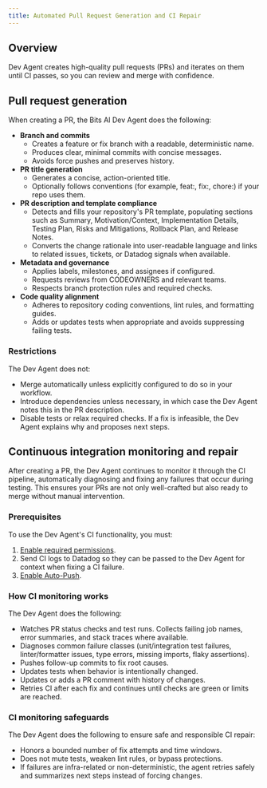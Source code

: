 ```yaml
---
title: Automated Pull Request Generation and CI Repair
---
```


## Overview

Dev Agent creates high-quality pull requests (PRs) and iterates on them until CI passes, so you can review and merge with confidence.

## Pull request generation

When creating a PR, the Bits AI Dev Agent does the following:

- **Branch and commits**
  - Creates a feature or fix branch with a readable, deterministic name.
  - Produces clear, minimal commits with concise messages.
  - Avoids force pushes and preserves history.
- **PR title generation**
  - Generates a concise, action-oriented title.
  - Optionally follows conventions (for example, feat:, fix:, chore:) if your repo uses them.
- **PR description and template compliance**
  - Detects and fills your repository's PR template, populating sections such as Summary, Motivation/Context, Implementation Details, Testing Plan, Risks and Mitigations, Rollback Plan, and Release Notes.
  - Converts the change rationale into user-readable language and links to related issues, tickets, or Datadog signals when available.
- **Metadata and governance**
  - Applies labels, milestones, and assignees if configured.
  - Requests reviews from CODEOWNERS and relevant teams.
  - Respects branch protection rules and required checks.
- **Code quality alignment**
  - Adheres to repository coding conventions, lint rules, and formatting guides.
  - Adds or updates tests when appropriate and avoids suppressing failing tests.

### Restrictions

The Dev Agent does not:
- Merge automatically unless explicitly configured to do so in your workflow.
- Introduce dependencies unless necessary, in which case the Dev Agent notes this in the PR description. 
- Disable tests or relax required checks. If a fix is infeasible, the Dev Agent explains why and proposes next steps.

## Continuous integration monitoring and repair

After creating a PR, the Dev Agent continues to monitor it through the CI pipeline, automatically diagnosing and fixing any failures that occur during testing. This ensures your PRs are not only well-crafted but also ready to merge without manual intervention. 

### Prerequisites

To use the Dev Agent's CI functionality, you must:
1. [Enable required permissions][1].
1. Send CI logs to Datadog so they can be passed to the Dev Agent for context when fixing a CI failure.
1. [Enable Auto-Push][2].

### How CI monitoring works

The Dev Agent does the following:
- Watches PR status checks and test runs. Collects failing job names, error summaries, and stack traces where available.
- Diagnoses common failure classes (unit/integration test failures, linter/formatter issues, type errors, missing imports, flaky assertions).
- Pushes follow-up commits to fix root causes.
- Updates tests when behavior is intentionally changed.
- Updates or adds a PR comment with history of changes.
- Retries CI after each fix and continues until checks are green or limits are reached.

### CI monitoring safeguards

The Dev Agent does the following to ensure safe and responsible CI repair:
- Honors a bounded number of fix attempts and time windows.
- Does not mute tests, weaken lint rules, or bypass protections.
- If failures are infra-related or non-deterministic, the agent retries safely and summarizes next 
steps instead of forcing changes.


[1]: /bits_ai/bits_ai_dev_agent/setup#step-2-configure-github-permissions
[2]: /bits_ai/bits_ai_dev_agent/setup#step-4-optional-enable-auto-push